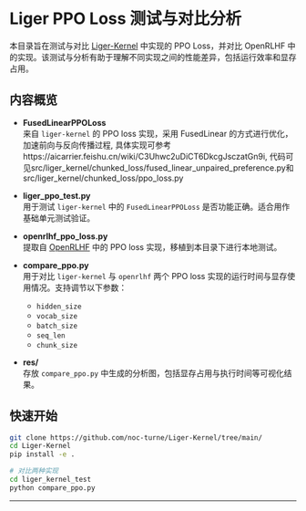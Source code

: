 # Liger PPO Loss 测试与对比分析

本目录旨在测试与对比 [Liger-Kernel](https://github.com/noc-turne/Liger-Kernel/tree/main/) 中实现的 PPO Loss，并对比 OpenRLHF 中的实现。该测试与分析有助于理解不同实现之间的性能差异，包括运行效率和显存占用。

## 内容概览

- **FusedLinearPPOLoss**  
  来自 `liger-kernel` 的 PPO loss 实现，采用 FusedLinear 的方式进行优化，加速前向与反向传播过程, 具体实现可参考https://aicarrier.feishu.cn/wiki/C3Uhwc2uDiCT6DkcgJsczatGn9i, 代码可见src/liger_kernel/chunked_loss/fused_linear_unpaired_preference.py和src/liger_kernel/chunked_loss/ppo_loss.py

- **liger_ppo_test.py**  
  用于测试 `liger-kernel` 中的 `FusedLinearPPOLoss` 是否功能正确。适合用作基础单元测试验证。

- **openrlhf_ppo_loss.py**  
  提取自 [OpenRLHF](https://github.com/OpenLMLab/OpenRLHF) 中的 PPO loss 实现，移植到本目录下进行本地测试。

- **compare_ppo.py**  
  用于对比 `liger-kernel` 与 `openrlhf` 两个 PPO loss 实现的运行时间与显存使用情况。支持调节以下参数：
  - `hidden_size`
  - `vocab_size`
  - `batch_size`
  - `seq_len`
  - `chunk_size`

- **res/**  
  存放 `compare_ppo.py` 中生成的分析图，包括显存占用与执行时间等可视化结果。

## 快速开始

```bash
git clone https://github.com/noc-turne/Liger-Kernel/tree/main/ 
cd Liger-Kernel
pip install -e .

# 对比两种实现
cd liger_kernel_test
python compare_ppo.py 
```

---

